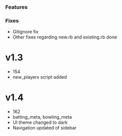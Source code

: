 ### Features

### Fixes
- Gitignore fix 
- Other fixes regarding new.rb and existing.rb done

# v1.3
- 154
- new_players script added

# v1.4
- 162
- batting_meta, bowling_meta
- UI theme changed to dark
- Navigation updated of sidebar



